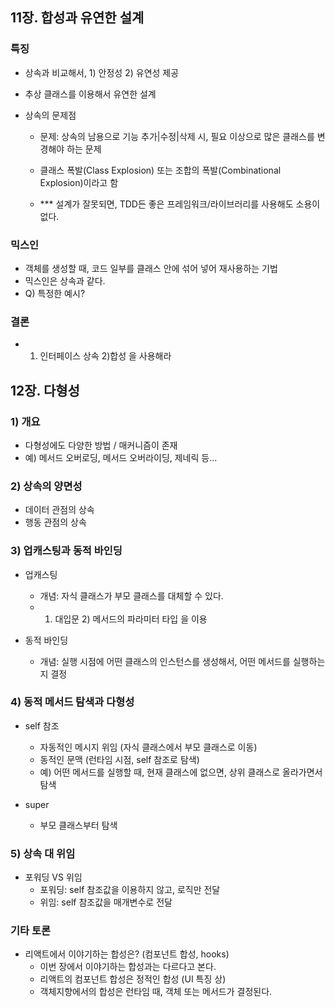 
## 11장. 합성과 유연한 설계

### 특징
- 상속과 비교해서, 1) 안정성 2) 유연성 제공
- 추상 클래스를 이용해서 유연한 설계

- 상속의 문제점
  - 문제: 상속의 남용으로 기능 추가|수정|삭제 시, 필요 이상으로 많은 클래스를 변경해야 하는 문제
  - 클래스 폭발(Class Explosion) 또는 조합의 폭발(Combinational Explosion)이라고 함

  - *** 설계가 잘못되면, TDD든 좋은 프레임워크/라이브러리를 사용해도 소용이 없다.

### 믹스인
  - 객체를 생성할 때, 코드 일부를 클래스 안에 섞어 넣어 재사용하는 기법
  - 믹스인은 상속과 같다.
  - Q) 특정한 예시?

### 결론
- 1) 인터페이스 상속 2)합성 을 사용해라


## 12장. 다형성

### 1) 개요
- 다형성에도 다양한 방법 / 매커니즘이 존재
- 예) 메서드 오버로딩, 메서드 오버라이딩, 제네릭 등...

### 2) 상속의 양면성
- 데이터 관점의 상속
- 행동 관점의 상속

### 3) 업캐스팅과 동적 바인딩
- 업캐스팅
  - 개념: 자식 클래스가 부모 클래스를 대체할 수 있다.
  - 1) 대입문 2) 메서드의 파라미터 타입 을 이용

- 동적 바인딩
  - 개념: 실행 시점에 어떤 클래스의 인스턴스를 생성해서, 어떤 메서드를 실행하는 지 결정


### 4) 동적 메서드 탐색과 다형성
- self 참조
  - 자동적인 메시지 위임 (자식 클래스에서 부모 클래스로 이동)
  - 동적인 문맥 (런타임 시점, self 참조로 탐색)
  - 예) 어떤 메서드를 실행할 때, 현재 클래스에 없으면, 상위 클래스로 올라가면서 탐색

- super 
  - 부모 클래스부터 탐색

### 5) 상속 대 위임
  - 포워딩 VS 위임
    - 포워딩: self 참조값을 이용하지 않고, 로직만 전달
    - 위임: self 참조값을 매개변수로 전달

  
### 기타 토론
  - 리액트에서 이야기하는 합성은? (컴포넌트 합성, hooks)
    - 이번 장에서 이야기하는 합성과는 다르다고 본다.
    - 리액트의 컴포넌트 합성은 정적인 합성 (UI 특징 상)
    - 객체지향에서의 합성은 런타임 때, 객체 또는 메서드가 결정된다.